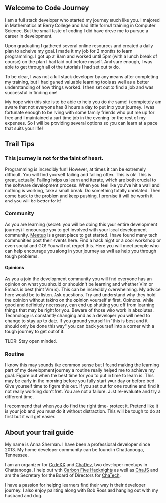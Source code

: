## Welcome to Code Journey

I am a full stack developer who started my journey much like you. I majored in Mathematics at Berry College and had little formal training in Computer Science. But the small taste of coding I did have drove me to pursue a career in development.

Upon graduating I gathered several online resources and created a daily plan to acheive my goal. I made it my job for 2 months to learn programming. I got up at 8am and worked until 5pm (with a lunch break of course) on the plan I had laid out before myself. And sure enough, I was able to get through all of the tutorials I had set out to do.

To be clear, I was not a full stack developer by any means after completing my training, but I had gained valuable learning tools as well as a better understanding of how things worked. I then set out to find a job and was successful in finding one!

My hope with this site is to be able to help you do the same! I completely am aware that not everyone has 8 hours a day to put into your journey. I was fortunate enough to be living with some family friends who put me up for free and I maintained a part time job in the evening for the rest of my expenses. So I will be providing several options so you can learn at a pace that suits your life!

## Trail Tips

### This journey is not for the faint of heart.
Programming is incredibly fun! However, at times it can be extremely difficult. You will find yourself failing and failing often. This is ok! This is great, actually! Failing helps us learn and iterate, which are both crucial to the software development process. When you feel like you've hit a wall and nothing is working, take a small break. Do something totally unrelated. Then come back to the problem and keep pushing. I promise it will be worth it and you will be better for it!

### Community
As you are learning (secret: you will be doing this your entire development journey) I encourage you to get involved with your local development community. [Meetup](https://www.meetup.com/) is a great place to get started. I have found many tech communities post their events here. Find a hack night or a cool workshop or even social and GO! You will not regret this. Here you will meet people who can help encourage you along in your journey as well as help you through tough problems.

#### Opinions
As you a join the development community you will find everyone has an opinion on what you should or shouldn't be learning and whether Vim or Emacs is best (hint Vim is). This can be incredibly overwhelming. My advice here would be to listen. Ask questions. Try and understand why they hold the opinion without taking on the opinion yourself at first. Opinons, while good and definitely necessary, can end up shutting you off from learning things that may be right for you. Beware of those who work in absolutes. Technology is constantly changing and as a developer you will need to change to stay up to date. If you ground yourself in "this is best and it should only be done this way" you can back yourself into a corner with a tough journey to get out of it.

TLDR: Stay open minded.

### Routine
I know this may sounds like common sense but I found making the learning part of my development journey a routine really helped me to achieve my goal. Figure out when the best time for you to put in time to learn is. This may be early in the morning before you fully start your day or before bed. Give yourself time to figure this out. If you set out for one routine and find it not really working don't fret. You are not a failure. Just re-evaluate and try a different time.

I recommend that when you do find the right time-  protect it. Pretend like it is your job and you must do it without distraction. This will be tough to do at first but it will get easier.

## About your trail guide

My name is Anna Sherman. I have been a professional developer since 2013. My home developer community can be found in Chattanooga, Tennessee.

I am an organizer for [CodeXX](https://www.meetup.com/CodeXX/) and [ChaDev](https://www.meetup.com/chadevs/), two developer meetups in Chattanooga. I help out with [Carbon Five Hacknights](https://www.meetup.com/Carbon-Five-Chattanooga-Hack-Nights/) as well as [ChaJS](https://www.meetup.com/ChattanoogaJS/) and am the Secretary for the Board of Directors for [ChaTech](https://chatechcouncil.org/).

I have a passion for helping learners find their way in their developer journey. I also enjoy painting along with Bob Ross and hanging out with my husband and dog.
